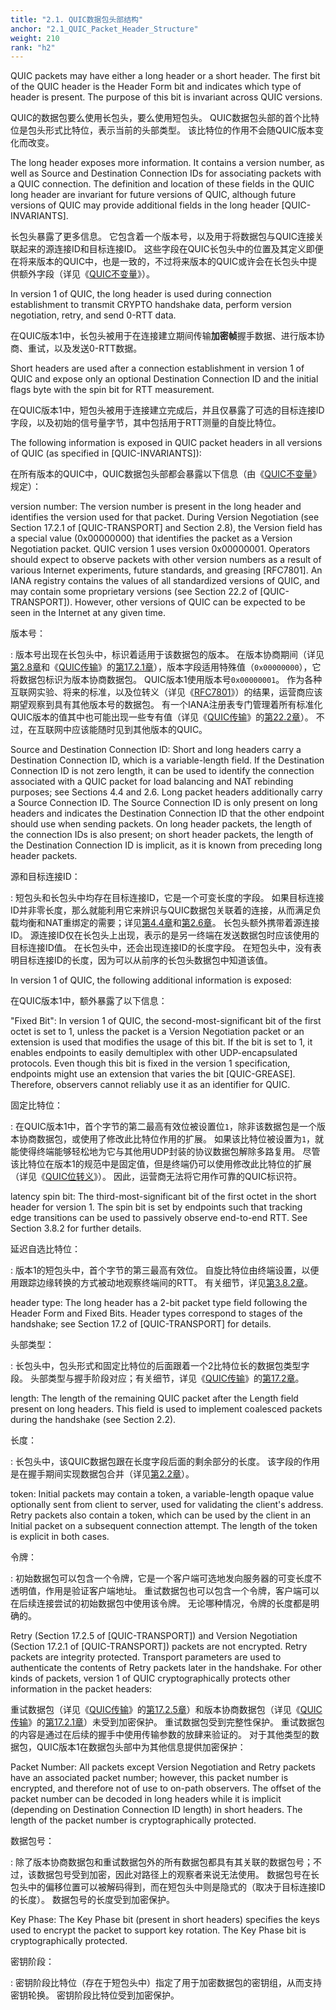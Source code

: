 ```yaml
---
title: "2.1. QUIC数据包头部结构"
anchor: "2.1_QUIC_Packet_Header_Structure"
weight: 210
rank: "h2"
---
```


QUIC packets may have either a long header or a short header. The first bit of the QUIC header is the Header Form bit and indicates which type of header is present. The purpose of this bit is invariant across QUIC versions.

QUIC的数据包要么使用长包头，要么使用短包头。
QUIC数据包头部的首个比特位是包头形式比特位，表示当前的头部类型。
该比特位的作用不会随QUIC版本变化而改变。

The long header exposes more information. It contains a version number, as well as Source and Destination Connection IDs for associating packets with a QUIC connection. The definition and location of these fields in the QUIC long header are invariant for future versions of QUIC, although future versions of QUIC may provide additional fields in the long header [QUIC-INVARIANTS].

长包头暴露了更多信息。
它包含着一个版本号，以及用于将数据包与QUIC连接关联起来的源连接ID和目标连接ID。
这些字段在QUIC长包头中的位置及其定义即便在将来版本的QUIC中，也是一致的，不过将来版本的QUIC或许会在长包头中提供额外字段（详见《[QUIC不变量](../RFC8999_Chinese_Simplified)》）。

In version 1 of QUIC, the long header is used during connection establishment to transmit CRYPTO handshake data, perform version negotiation, retry, and send 0-RTT data.

在QUIC版本1中，长包头被用于在连接建立期间传输**加密帧**握手数据、进行版本协商、重试，以及发送0-RTT数据。

Short headers are used after a connection establishment in version 1 of QUIC and expose only an optional Destination Connection ID and the initial flags byte with the spin bit for RTT measurement.

在QUIC版本1中，短包头被用于连接建立完成后，并且仅暴露了可选的目标连接ID字段，以及初始的信号量字节，其中包括用于RTT测量的自旋比特位。

The following information is exposed in QUIC packet headers in all versions of QUIC (as specified in [QUIC-INVARIANTS]):

在所有版本的QUIC中，QUIC数据包头部都会暴露以下信息（由《[QUIC不变量](../RFC8999_Chinese_Simplified)》规定）：

version number:
The version number is present in the long header and identifies the version used for that packet. During Version Negotiation (see Section 17.2.1 of [QUIC-TRANSPORT] and Section 2.8), the Version field has a special value (0x00000000) that identifies the packet as a Version Negotiation packet. QUIC version 1 uses version 0x00000001. Operators should expect to observe packets with other version numbers as a result of various Internet experiments, future standards, and greasing [RFC7801]. An IANA registry contains the values of all standardized versions of QUIC, and may contain some proprietary versions (see Section 22.2 of [QUIC-TRANSPORT]). However, other versions of QUIC can be expected to be seen in the Internet at any given time.

版本号：

:   版本号出现在长包头中，标识着适用于该数据包的版本。
在版本协商期间（详见[第2.8章](#2.8_Version_Negotiation_and_Greasing)和《[QUIC传输](../RFC9000_Chinese_Simplified)》的[第17.2.1章](../RFC9000_Chinese_Simplified/#17.2.1_Version_Negotiation_Packet)），版本字段适用特殊值（`0x00000000`），它将数据包标识为版本协商数据包。
QUIC版本1使用版本号`0x00000001`。
作为各种互联网实验、将来的标准，以及位转义（详见《[RFC7801](https://www.rfc-editor.org/info/rfc7801)》）的结果，运营商应该期望观察到具有其他版本号的数据包。
有一个IANA注册表专门管理着所有标准化QUIC版本的值其中也可能出现一些专有值（详见《[QUIC传输](../RFC9000_Chinese_Simplified)》的[第22.2章](../RFC9000_Chinese_Simplified/#22.2_QUIC_Versions_Registry)）。
不过，在互联网中应该能随时见到其他版本的QUIC。

Source and Destination Connection ID:
Short and long headers carry a Destination Connection ID, which is a variable-length field. If the Destination Connection ID is not zero length, it can be used to identify the connection associated with a QUIC packet for load balancing and NAT rebinding purposes; see Sections 4.4 and 2.6. Long packet headers additionally carry a Source Connection ID. The Source Connection ID is only present on long headers and indicates the Destination Connection ID that the other endpoint should use when sending packets. On long header packets, the length of the connection IDs is also present; on short header packets, the length of the Destination Connection ID is implicit, as it is known from preceding long header packets.

源和目标连接ID：

:   短包头和长包头中均存在目标连接ID，它是一个可变长度的字段。
如果目标连接ID并非零长度，那么就能利用它来辨识与QUIC数据包关联着的连接，从而满足负载均衡和NAT重绑定的需要；详见[第4.4章](#4.4_Server_Cooperation_with_Load_Balancers)和[第2.6章](#2.6_Connection_ID_and_Rebinding)。
长包头额外携带着源连接ID。
源连接ID仅在长包头上出现，表示的是另一终端在发送数据包时应该使用的目标连接ID值。
在长包头中，还会出现连接ID的长度字段。
在短包头中，没有表明目标连接ID的长度，因为可以从前序的长包头数据包中知道该值。

In version 1 of QUIC, the following additional information is exposed:

在QUIC版本1中，额外暴露了以下信息：

"Fixed Bit":
In version 1 of QUIC, the second-most-significant bit of the first octet is set to 1, unless the packet is a Version Negotiation packet or an extension is used that modifies the usage of this bit. If the bit is set to 1, it enables endpoints to easily demultiplex with other UDP-encapsulated protocols. Even though this bit is fixed in the version 1 specification, endpoints might use an extension that varies the bit [QUIC-GREASE]. Therefore, observers cannot reliably use it as an identifier for QUIC.

固定比特位：

:   在QUIC版本1中，首个字节的第二最高有效位被设置位`1`，除非该数据包是一个版本协商数据包，或使用了修改此比特位作用的扩展。
如果该比特位被设置为`1`，就能使得终端能够轻松地为它与其他用UDP封装的协议数据包解除多路复用。
尽管该比特位在版本1的规范中是固定值，但是终端仍可以使用修改此比特位的扩展（详见《[QUIC位转义](../RFC9287_Chinese_Simplified)》）。
因此，运营商无法将它用作可靠的QUIC标识符。

latency spin bit:
The third-most-significant bit of the first octet in the short header for version 1. The spin bit is set by endpoints such that tracking edge transitions can be used to passively observe end-to-end RTT. See Section 3.8.2 for further details.

延迟自选比特位：

:   版本1的短包头中，首个字节的第三最高有效位。
自旋比特位由终端设置，以便用跟踪边缘转换的方式被动地观察终端间的RTT。
有关细节，详见[第3.8.2章](#3.8.2_Using_the_Spin_Bit_for_Passive_RTT_Measurement)。

header type:
The long header has a 2-bit packet type field following the Header Form and Fixed Bits. Header types correspond to stages of the handshake; see Section 17.2 of [QUIC-TRANSPORT] for details.

头部类型：

:   长包头中，包头形式和固定比特位的后面跟着一个2比特位长的数据包类型字段。
头部类型与握手阶段对应；有关细节，详见《[QUIC传输](../RFC9000_Chinese_Simplified)》的[第17.2章](../RFC9000_Chinese_Simplified/#17.2_Long_Header_Packets)。

length:
The length of the remaining QUIC packet after the Length field present on long headers. This field is used to implement coalesced packets during the handshake (see Section 2.2).

长度：

:  长包头中，该QUIC数据包跟在长度字段后面的剩余部分的长度。
该字段的作用是在握手期间实现数据包合并（详见[第2.2章](#2.2_Coalesced_Packets)）。
 

token:
Initial packets may contain a token, a variable-length opaque value optionally sent from client to server, used for validating the client's address. Retry packets also contain a token, which can be used by the client in an Initial packet on a subsequent connection attempt. The length of the token is explicit in both cases.

令牌：

:  初始数据包可以包含一个令牌，它是一个客户端可选地发向服务器的可变长度不透明值，作用是验证客户端地址。
重试数据包也可以包含一个令牌，客户端可以在后续连接尝试的初始数据包中使用该令牌。
无论哪种情况，令牌的长度都是明确的。

Retry (Section 17.2.5 of [QUIC-TRANSPORT]) and Version Negotiation (Section 17.2.1 of [QUIC-TRANSPORT]) packets are not encrypted. Retry packets are integrity protected. Transport parameters are used to authenticate the contents of Retry packets later in the handshake. For other kinds of packets, version 1 of QUIC cryptographically protects other information in the packet headers:

重试数据包（详见《[QUIC传输](../RFC9000_Chinese_Simplified)》的[第17.2.5章](../RFC9000_Chinese_Simplified/#17.2.5_Retry_Packet)）和版本协商数据包（详见《[QUIC传输](../RFC9000_Chinese_Simplified)》的[第17.2.1章](../RFC9000_Chinese_Simplified/#17.2.1_Version_Negotiation_Packet)）未受到加密保护。
重试数据包受到完整性保护。
重试数据包的内容是通过在后续的握手中使用传输参数的放肆来验证的。
对于其他类型的数据包，QUIC版本1在数据包头部中为其他信息提供加密保护：

Packet Number:
All packets except Version Negotiation and Retry packets have an associated packet number; however, this packet number is encrypted, and therefore not of use to on-path observers. The offset of the packet number can be decoded in long headers while it is implicit (depending on Destination Connection ID length) in short headers. The length of the packet number is cryptographically protected.

数据包号：

:   除了版本协商数据包和重试数据包外的所有数据包都具有其关联的数据包号；不过，该数据包号受到加密，因此对路径上的观察者来说无法使用。
数据包号在长包头中的偏移位置可以被解码得到，而在短包头中则是隐式的（取决于目标连接ID的长度）。
数据包号的长度受到加密保护。

Key Phase:
The Key Phase bit (present in short headers) specifies the keys used to encrypt the packet to support key rotation. The Key Phase bit is cryptographically protected.

密钥阶段：

:   密钥阶段比特位（存在于短包头中）指定了用于加密数据包的密钥组，从而支持密钥轮换。
密钥阶段比特位受到加密保护。
